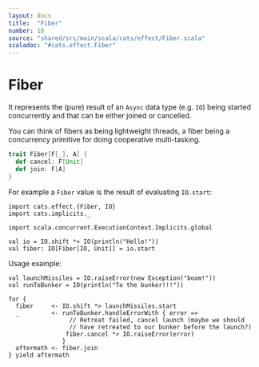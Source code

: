 ```yaml
---
layout: docs
title:  "Fiber"
number: 10
source: "shared/src/main/scala/cats/effect/Fiber.scala"
scaladoc: "#cats.effect.Fiber"
---
```


# Fiber

It represents the (pure) result of an `Async` data type (e.g. `IO`) being started concurrently and that can be either joined or cancelled.

You can think of fibers as being lightweight threads, a fiber being a concurrency primitive for doing cooperative multi-tasking.

```scala
trait Fiber[F[_], A] {
  def cancel: F[Unit]
  def join: F[A]
}
```

For example a `Fiber` value is the result of evaluating `IO.start`:

```tut:book
import cats.effect.{Fiber, IO}
import cats.implicits._

import scala.concurrent.ExecutionContext.Implicits.global

val io = IO.shift *> IO(println("Hello!"))
val fiber: IO[Fiber[IO, Unit]] = io.start
```

Usage example:

```tut:book
val launchMissiles = IO.raiseError(new Exception("boom!"))
val runToBunker = IO(println("To the bunker!!!"))

for {
  fiber     <- IO.shift *> launchMissiles.start
  _         <- runToBunker.handleErrorWith { error =>
                 // Retreat failed, cancel launch (maybe we should
                 // have retreated to our bunker before the launch?)
                fiber.cancel *> IO.raiseError(error)
               }
  aftermath <- fiber.join
} yield aftermath
```
